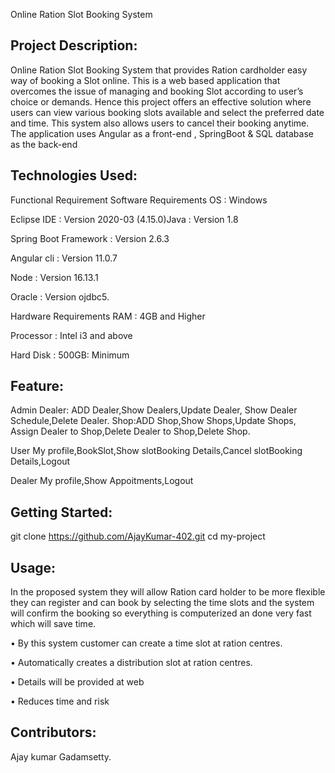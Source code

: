 Online Ration Slot Booking System

Project Description:
-----------------
Online Ration Slot Booking System that provides Ration cardholder easy way of booking a Slot online. This is a web based application that overcomes the issue of managing and booking Slot according to user’s choice or demands. Hence this project offers an effective solution where users can view various booking slots available and select the preferred date and time. This system also allows users to cancel their booking anytime. The application uses Angular as a front-end , SpringBoot & SQL database as the back-end

Technologies Used:
-----------------------------
Functional Requirement
Software Requirements
OS : Windows

Eclipse IDE : Version 2020-03 (4.15.0)Java : Version 1.8

Spring Boot Framework : Version 2.6.3

Angular cli : Version 11.0.7

Node : Version 16.13.1

Oracle : Version ojdbc5.

Hardware Requirements
RAM : 4GB and Higher

Processor : Intel i3 and above

Hard Disk : 500GB: Minimum

Feature:
----------------------
Admin
Dealer:
ADD Dealer,Show Dealers,Update Dealer, Show Dealer Schedule,Delete Dealer.
Shop:ADD Shop,Show Shops,Update Shops, Assign Dealer to Shop,Delete Dealer to Shop,Delete Shop.

User
My profile,BookSlot,Show slotBooking Details,Cancel slotBooking Details,Logout

Dealer
My profile,Show Appoitments,Logout

Getting Started:
--------------
git clone  https://github.com/AjayKumar-402.git cd my-project

Usage:
---------------
In the proposed system they will allow Ration card holder to be more flexible they can register and can book by selecting the time slots and the system will confirm the booking so everything is computerized an done very fast which will save time.

• By this system customer can create a time slot at ration centres.

• Automatically creates a distribution slot at ration centres.

• Details will be provided at web

• Reduces time and risk

Contributors:
------ 
Ajay kumar Gadamsetty.
